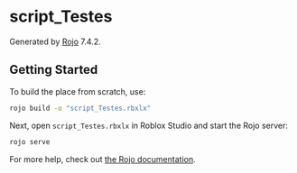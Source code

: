 # script_Testes
Generated by [Rojo](https://github.com/rojo-rbx/rojo) 7.4.2.

## Getting Started
To build the place from scratch, use:

```bash
rojo build -o "script_Testes.rbxlx"
```

Next, open `script_Testes.rbxlx` in Roblox Studio and start the Rojo server:

```bash
rojo serve
```

For more help, check out [the Rojo documentation](https://rojo.space/docs).
